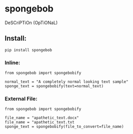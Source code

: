 # spongebob
DeSCriPTiOn (OpTiONaL)



## Install:

    pip install spongebob

### Inline:

    from spongebob import spongebobify
  
    normal_text = "A completely normal looking text sample"
    sponge_text = spongebobify(text=normal_text)
    
### External File:
  
    from spongebob import spongebobify
    
    file_name = "apathetic_text.docx"
    file_name = "apathetic_text.txt
    sponge_text = spongebobify(file_to_convert=file_name)
